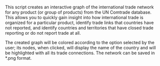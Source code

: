 This script creates an interactive graph of the international trade network for any product (or group of products) from the UN Comtrade database. This allows you to quickly gain insight into how international trade is organized for a particular product, identify trade links that countries have not reported, and identify countries and territories that have closed trade reporting or do not report trade at all.

The created graph will be colored according to the option selected by the user; its nodes, when clicked, will display the name of the country and will be highlighted with all its trade connections. The network can be saved in *.png format.
